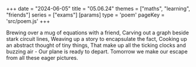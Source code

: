 +++
date = "2024-06-05"
title = "05.06.24"
themes = ["maths", "learning", "friends"]
series = ["exams"]
[params]
  type = 'poem'
  pageKey = 'src/poem.js'
+++

Brewing over a mug of equations with a friend,
Carving out a graph beside stark circuit lines,
Weaving up a story to encapsulate the fact,
Cooking up an abstract thought of tiny things,
That make up all the ticking clocks and buzzing air -
Our plane is ready to depart.
Tomorrow we make our escape from all these eager pictures.
